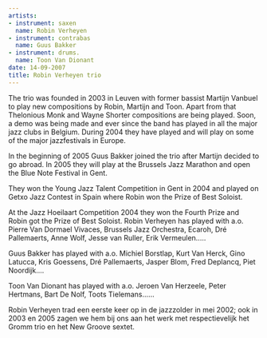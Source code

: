 ```yaml
---
artists:
- instrument: saxen
  name: Robin Verheyen
- instrument: contrabas
  name: Guus Bakker
- instrument: drums.
  name: Toon Van Dionant
date: 14-09-2007
title: Robin Verheyen trio
---
```

The trio was founded in 2003 in Leuven with former bassist Martijn Vanbuel to play new compositions by Robin, 
Martijn and Toon. Apart from that Thelonious Monk and Wayne Shorter compositions are being played. 
Soon, a demo was being made and ever since the band has played in all the major jazz clubs in Belgium. 
During 2004 they have played and will play on some of the major jazzfestivals in Europe. 

In the beginning of 2005 Guus Bakker joined the trio after Martijn decided to go abroad. In 2005 they 
will play at the Brussels Jazz Marathon and open the Blue Note Festival in Gent. 

They won the Young Jazz Talent Competition in Gent in 2004 and 
played on Getxo Jazz Contest in Spain where Robin won the Prize of Best Soloist. 

At the Jazz Hoeilaart Competition 2004 they won the Fourth Prize and Robin got the Prize of 
Best Soloist. Robin Verheyen has played with a.o. Pierre Van Dormael Vivaces, Brussels Jazz 
Orchestra, Ecaroh, Dré Pallemaerts, Anne Wolf, Jesse van Ruller, Erik Vermeulen..... 

Guus Bakker has played with a.o. Michiel Borstlap, Kurt Van Herck, Gino Latucca, Kris Goessens, 
Dré Pallemaerts, Jasper Blom, Fred Deplancq, Piet Noordijk.... 

Toon Van Dionant has played with a.o. Jeroen Van Herzeele, Peter Hertmans, Bart De Nolf, Toots Tielemans......

Robin Verheyen trad een eerste keer op in de jazzzolder in mei 2002; 
ook in 2003 en 2005 zagen we hem bij ons aan het werk met respectievelijk het Gromm trio en het New Groove sextet.